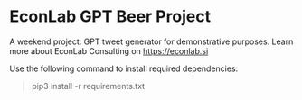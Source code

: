 # EconLab GPT Beer Project

A weekend project: GPT tweet generator for demonstrative purposes.
Learn more about EconLab Consulting on https://econlab.si 


Use the following command to install required dependencies:
> pip3 install -r requirements.txt




